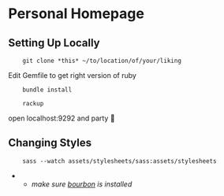 # Personal Homepage

## Setting Up Locally

		git clone *this* ~/to/location/of/your/liking

Edit Gemfile to get right version of ruby

		bundle install 

		rackup

open localhost:9292 and party 🎉

## Changing Styles 
		sass --watch assets/stylesheets/sass:assets/stylesheets
- - *make sure [bourbon](bourbon.io) is installed*



